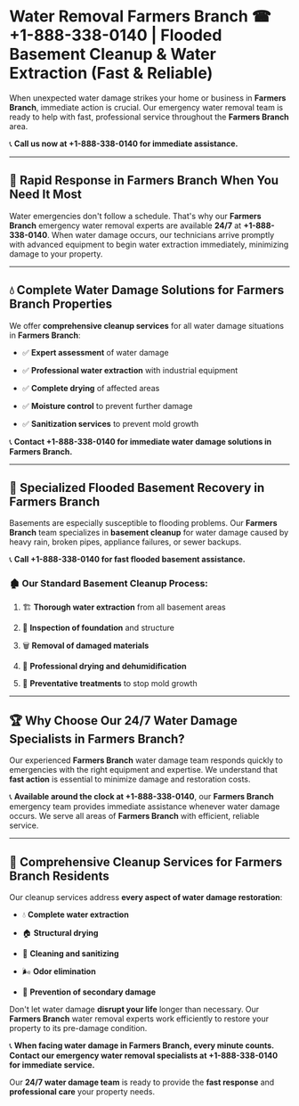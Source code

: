 # Water Removal Farmers Branch ☎ +1-888-338-0140 | Flooded Basement Cleanup & Water Extraction (Fast & Reliable)

When unexpected water damage strikes your home or business in **Farmers Branch**, immediate action is crucial. Our emergency water removal team is ready to help with fast, professional service throughout the **Farmers Branch** area. 

📞 **Call us now at +1-888-338-0140 for immediate assistance.**
---
## 🚀 Rapid Response in Farmers Branch When You Need It Most
Water emergencies don't follow a schedule. That's why our **Farmers Branch** emergency water removal experts are available **24/7** at **+1-888-338-0140**. When water damage occurs, our technicians arrive promptly with advanced equipment to begin water extraction immediately, minimizing damage to your property.
---
## 💧 Complete Water Damage Solutions for Farmers Branch Properties
We offer **comprehensive cleanup services** for all water damage situations in **Farmers Branch**:
- ✅ **Expert assessment** of water damage  
- ✅ **Professional water extraction** with industrial equipment  
- ✅ **Complete drying** of affected areas  
- ✅ **Moisture control** to prevent further damage  
- ✅ **Sanitization services** to prevent mold growth  
📞 **Contact +1-888-338-0140 for immediate water damage solutions in Farmers Branch.**
---
## 🌊 Specialized Flooded Basement Recovery in Farmers Branch
Basements are especially susceptible to flooding problems. Our **Farmers Branch** team specializes in **basement cleanup** for water damage caused by heavy rain, broken pipes, appliance failures, or sewer backups. 
📞 **Call +1-888-338-0140 for fast flooded basement assistance.**
### 🏚️ Our Standard Basement Cleanup Process:
1. 🏗️ **Thorough water extraction** from all basement areas  
2. 🔎 **Inspection of foundation** and structure  
3. 🗑️ **Removal of damaged materials**  
4. 💨 **Professional drying and dehumidification**  
5. 🚫 **Preventative treatments** to stop mold growth  
---
## 🏆 Why Choose Our 24/7 Water Damage Specialists in Farmers Branch?
Our experienced **Farmers Branch** water damage team responds quickly to emergencies with the right equipment and expertise. We understand that **fast action** is essential to minimize damage and restoration costs.
📞 **Available around the clock at +1-888-338-0140**, our **Farmers Branch** emergency team provides immediate assistance whenever water damage occurs. We serve all areas of **Farmers Branch** with efficient, reliable service.
---
## 🧹 Comprehensive Cleanup Services for Farmers Branch Residents
Our cleanup services address **every aspect of water damage restoration**:
- 💧 **Complete water extraction**  
- 🏠 **Structural drying**  
- 🧼 **Cleaning and sanitizing**  
- 🌬️ **Odor elimination**  
- 🚫 **Prevention of secondary damage**  
Don't let water damage **disrupt your life** longer than necessary. Our **Farmers Branch** water removal experts work efficiently to restore your property to its pre-damage condition.
📞 **When facing water damage in Farmers Branch, every minute counts. Contact our emergency water removal specialists at +1-888-338-0140 for immediate service.**
Our **24/7 water damage team** is ready to provide the **fast response** and **professional care** your property needs.
